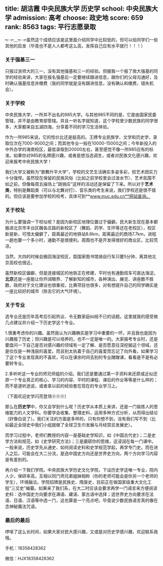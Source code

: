 title: 胡洁霞 中央民族大学 历史学
school: 中央民族大学
admission: 高考
choose: 政史地
score: 659
rank: 8563
tags: 平行志愿录取
---

┭┮﹏┭┮虽然这个成绩应该是这里面介绍同学中比较低的，但可以给同学们一些其他的启发（毕竟也不是人人都考这么高，发挥自己应有水平就行！！！）

### 关于强基三一

只报过浙师大的三一，没有其他强基和三一的经验。但据我一个报了南大强基的同学的经验来讲，大家在报名强基后一定要继续跟进信息，跟你们的父母沟通好，及时确认强基信息并缴费（我的同学就是没有跟进信息，没有确认和缴费，错失机会）。

### 关于学校

中央民族大学，一所并不出名的985大学。与其他985不同的是，它是由国家民委管辖，并不是由教育部管辖。并且一听名字就知道，这个学校里少数民族的同学很多，大家都来自五湖四海，分享着不同的学习生活体验。

作为一所985来说，它的性价比还是挺高的。王牌专业民族学、文学和历史学，录取位次在7000-9000之间；而其他专业一般在10000-15000之间；今年新投入的中外办学的海南校区，最低录取到20000左右，甚至感觉不像一所985应有的标准。如果你对985的名牌感兴趣，或者是想当选调生，或者对民族文化感兴趣，欢迎来报考中央民族大学！

我们大学又被称为“歌舞升平大学”，学校的文艺生活确实多姿多彩，校艺术团实力十分强悍。虽然现在保留的民族风俗（比如之前学校里会过泼水节）、艺术氛围不如之前，但像每周五操场上“跳锅庄”这样的活动还是保留了下来。所以对于**艺术类**，特别是舞蹈类（可以与北舞对打）、音乐类的考生来说，我们学校还是很不错的。但应该是要参加学校的校考，具体可到**www.muc.edu.cn**网站查询。

### 关于校址

为什么要强调一下校址呢？是因为新校区地理位置过于偏僻。民大新生现在基本都搬进北京市丰台区魏各庄路的新校区了（舞蹈、药学、生环等还在老校区），校区新是新，可惜太偏僻了，距离最近的地铁站8.6km，距离最近的商场7.7km，进程一趟也要一个多小时，通勤不是很便利。周围也不是开发得很好的商业区，比较荒凉。

当然，大四的时候会搬回海淀校区，距国家图书馆骑自行车只要5分钟，离其他北京高校也很近。

虽然新校区偏僻，但是连接城区的地铁正在修建，平时也有通勤班车可直达海淀。**北京**还是一座能让你开阔眼界、了解新知的城市，各种演出、展览、讲座数不胜数，政府对于文化建设也很重视，比赛项目也很多，对有想提升自己的同学确实是一座比较好的城市（除去它的大气环境）。

### 关于专业

选专业还是历年高考后引起热议、令无数家庭纠结不已的话题。这里就我的感受做几点建议并介绍一下历史学这个专业。

1.慎重考虑你的兴趣。虽然我认为兴趣确实是学习中重要的一环，并且我也是因为兴趣报了历史；但兴趣是可以培养的，也不一定是唯一的。大家报考专业时，还是要盘问一下自己是否对感兴趣的领域有一定了解、是否愿意往深挖掘这个领域，还是仅仅是一种浅层的喜爱。而且别太执着于自己的喜爱而忘记了向外看，如果学习了这个专业发现真的不喜欢，可以在课余时间去别的专业蹭蹭课，看看是不是有必要转专业。

2.多听听这一专业的师兄师姐的介绍。我们还是要通过第一手资料来还原或近似还原一个专业真正的核心、学习的内容、平时的课程、课后的作业等等是什么样的；而不是道听途说，或者拿以前的经验套在现在的专业学习上。

（下面欢迎史学闪亮登场❀❀❀）

那么在**历史学**中，你又会学到什么呢？历史学从本质上来讲，还是一门锻炼人的思维能力的人文学科。你要学会收集、整理史料，运用多种方式分析，从而得出结论（好像白说了）。我们关注的方面是多样的，只有你想不到，没有我们写不到（比如最近全球史中我们小组就做了全球卫生巾发展与月经禁忌发展史）。

而学习过程中，老师们教授的内容一是基础史学知识，如《中国古代史》；二是史学方法和规范，如《史学研究方法》；三是磨砺你的思维，这浸润在每一门课中。一般来说，历史学先从通史、如何阅读史料和史学规范学起，再学专门史。而在进入之后，可能会在大二分流，是选中国史方向还是世界史方向，两个方向学习内容是有差别的。

 

再介绍一下我们学院。中央民族大学历史文化学院，下设历史学这唯一专业，院内人少，保研率高，互相以同门师兄弟姐妹相称（你的老师可能会是你另一个老师的学生），环境融洽。学院招牌是民族史、隋唐史，目前正在做国家级重大文化工程“三交史”编纂。如果来了我们系，在大二时应该会要求再学一门语言来方便阅读史料：选中国史方向要求在满语、藏语、蒙古语中选择；选世界史方向要求在法语、日语、汉语等中选一门，这也算是一个亮点吧，毕竟说少数民族语言真的像在念神秘魔法咒语。

 

### 最后的最后

啰嗦了这么长时间，如果大家对民大感兴趣，又或是对历史学感兴趣，欢迎联系我哦。

手机：18358428362

微信：HJX18358428362
